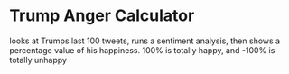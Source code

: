 # Trump Anger Calculator
looks at Trumps last 100 tweets, runs a sentiment analysis, then shows a percentage value of his happiness.
100% is totally happy, and -100% is totally unhappy
